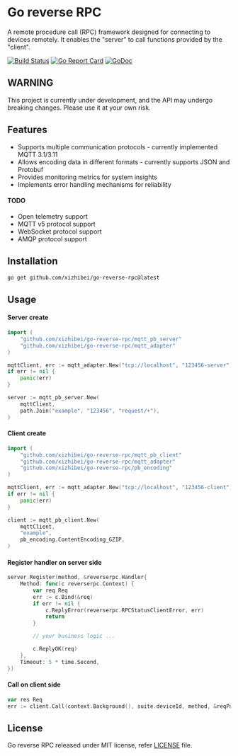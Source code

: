 # Go reverse RPC

A remote procedure call (RPC) framework designed for connecting to devices remotely. It enables the "server" to call functions provided by the "client".

[![Build Status](https://github.com/xizhibei/go-reverse-rpc/actions/workflows/go.yml/badge.svg)](https://github.com/xizhibei/go-reverse-rpc/actions/workflows/go.yml)
[![Go Report Card](https://goreportcard.com/badge/github.com/xizhibei/go-reverse-rpc)](https://goreportcard.com/report/github.com/xizhibei/go-reverse-rpc)
[![GoDoc](https://pkg.go.dev/badge/github.com/xizhibei/go-reverse-rpc?status.svg)](https://pkg.go.dev/github.com/xizhibei/go-reverse-rpc?tab=doc)
<!-- [![codecov](https://codecov.io/gh/xizhibei/go-reverse-rpc/branch/master/graph/badge.svg)](https://codecov.io/gh/xizhibei/go-reverse-rpc) -->
<!-- [![Sourcegraph](https://sourcegraph.com/github.com/xizhibei/go-reverse-rpc/-/badge.svg)](https://sourcegraph.com/github.com/gin-gonic/gin?badge) -->
<!-- [![Release](https://img.shields.io/github/release/xizhibei/go-reverse-rpc.svg?style=flat-square)](https://github.com/xizhibei/go-reverse-rpc/releases) -->

## WARNING

This project is currently under development, and the API may undergo breaking changes. Please use it at your own risk.


## Features

- Supports multiple communication protocols - currently implemented MQTT 3.1/3.11
- Allows encoding data in different formats - currently supports JSON and Protobuf
- Provides monitoring metrics for system insights
- Implements error handling mechanisms for reliability

#### TODO

- Open telemetry support
- MQTT v5 protocol support
- WebSocket protocol support
- AMQP protocol support

## Installation

```bash
go get github.com/xizhibei/go-reverse-rpc@latest
```

## Usage

#### Server create
```go
import (
    "github.com/xizhibei/go-reverse-rpc/mqtt_pb_server"
    "github.com/xizhibei/go-reverse-rpc/mqtt_adapter"
)

mqttClient, err := mqtt_adapter.New("tcp://localhost", "123456-server")
if err != nil {
    panic(err)
}

server := mqtt_pb_server.New(
    mqttClient,
    path.Join("example", "123456", "request/+"),
)
```

#### Client create
```go
import (
    "github.com/xizhibei/go-reverse-rpc/mqtt_pb_client"
    "github.com/xizhibei/go-reverse-rpc/mqtt_adapter"
    "github.com/xizhibei/go-reverse-rpc/pb_encoding"
)

mqttClient, err := mqtt_adapter.New("tcp://localhost", "123456-client")
if err != nil {
    panic(err)
}

client := mqtt_pb_client.New(
    mqttClient,
    "example",
    pb_encoding.ContentEncoding_GZIP,
)
```

#### Register handler on server side
```go
server.Register(method, &reverserpc.Handler{
    Method: func(c reverserpc.Context) {
        var req Req
        err := c.Bind(&req)
        if err != nil {
            c.ReplyError(reverserpc.RPCStatusClientError, err)
            return
        }

        // your business logic ...

        c.ReplyOK(req)
    },
    Timeout: 5 * time.Second,
})
```

#### Call on client side
```go
var res Req
err := client.Call(context.Background(), suite.deviceId, method, &reqParams, &res)
```

## License

Go reverse RPC released under MIT license, refer [LICENSE](LICENSE) file.
